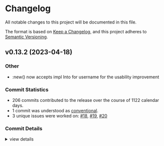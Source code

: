 # Changelog

All notable changes to this project will be documented in this file.

The format is based on [Keep a Changelog](https://keepachangelog.com/en/1.0.0/),
and this project adheres to [Semantic Versioning](https://semver.org/spec/v2.0.0.html).

## v0.13.2 (2023-04-18)

<csr-id-fa295bbb8ded18e2fc03482cf1c6b30ce208de2d/>

### Other

 - <csr-id-fa295bbb8ded18e2fc03482cf1c6b30ce208de2d/> :new() now accepts impl Into<String> for username for the usability improvement

### Commit Statistics

<csr-read-only-do-not-edit/>

 - 206 commits contributed to the release over the course of 1122 calendar days.
 - 1 commit was understood as [conventional](https://www.conventionalcommits.org).
 - 3 unique issues were worked on: [#18](https://github.com/ssoudan/huelib2-rs/issues/18), [#19](https://github.com/ssoudan/huelib2-rs/issues/19), [#20](https://github.com/ssoudan/huelib2-rs/issues/20)

### Commit Details

<csr-read-only-do-not-edit/>

<details><summary>view details</summary>

 * **[#18](https://github.com/ssoudan/huelib2-rs/issues/18)**
    - Try to support the Hue v1 bridge ([`e0de6c8`](https://github.com/ssoudan/huelib2-rs/commit/e0de6c819f657c12fa617249bc07a12a147bd332))
 * **[#19](https://github.com/ssoudan/huelib2-rs/issues/19)**
    - Update serde-xml-rs requirement from 0.4.1 to 0.5.0 ([`ebd5236`](https://github.com/ssoudan/huelib2-rs/commit/ebd523664a2f4e2a4e3115d2d3278599486a71c7))
 * **[#20](https://github.com/ssoudan/huelib2-rs/issues/20)**
    - Fix for TV is in the group list ([`9d7ad0d`](https://github.com/ssoudan/huelib2-rs/commit/9d7ad0d4e1c669c36d0eef61733c12db0c3ff830))
 * **Uncategorized**
    - Release huelib2 v0.13.2 ([`656b57e`](https://github.com/ssoudan/huelib2-rs/commit/656b57ee089e9eab6521c81f745aa0777d335f84))
    - Release huelib2 v0.13.2 ([`a5eabda`](https://github.com/ssoudan/huelib2-rs/commit/a5eabda8aa232c9ae5c54b1136b88265ac5d9cde))
    - Release huelib2 v0.13.2 ([`71f56eb`](https://github.com/ssoudan/huelib2-rs/commit/71f56ebdd80a039aea9dc56c69179fd958fecfda))
    - [renaming] ([`c92e789`](https://github.com/ssoudan/huelib2-rs/commit/c92e78998077d3f67849dac8be636e72b301b359))
    - [+] removed chrono default feature ([`590aa01`](https://github.com/ssoudan/huelib2-rs/commit/590aa012e101ad2619dd9b61ba6fe5046925dfc1))
    - Merge pull request #2 from ssoudan/dependabot/cargo/serde-xml-rs-0.6.0 ([`a2081e4`](https://github.com/ssoudan/huelib2-rs/commit/a2081e401164ab2c32964bd0232fd846c7654ae3))
    - Update serde-xml-rs requirement from 0.5.1 to 0.6.0 ([`9976390`](https://github.com/ssoudan/huelib2-rs/commit/9976390f03c0ca2369493468ccef30e7e28fc7ae))
    - [fix] tests ([`735e258`](https://github.com/ssoudan/huelib2-rs/commit/735e2581a040050dea8adb61e661aed848f8eba9))
    - Update ci.yml ([`12f2675`](https://github.com/ssoudan/huelib2-rs/commit/12f267520559e6800b1b93049f1e0ee8101c4d9a))
    - Merge pull request #3 from ssoudan/dependabot/cargo/uuid-1.3.1 ([`85a21b7`](https://github.com/ssoudan/huelib2-rs/commit/85a21b71fbdde1d1f4c6951f318cfbabade91f8d))
    - Update uuid requirement from 0.8.2 to 1.3.1 ([`52797b3`](https://github.com/ssoudan/huelib2-rs/commit/52797b3000521e7dc271eab99c24d6841f1b29cb))
    - Merge pull request #1 from ssoudan/new-class-free ([`57d7a64`](https://github.com/ssoudan/huelib2-rs/commit/57d7a64c0e22e883e07d3ab7ed0bab9e3fff96b1))
    - Add Error to SoftwareUpdateState ([`20c81d7`](https://github.com/ssoudan/huelib2-rs/commit/20c81d792a644206c91aa17b30cc0c2835505640))
    - Add Installing to SoftwareUpdateState ([`e387799`](https://github.com/ssoudan/huelib2-rs/commit/e3877997561691205f445588d67edb1f4a2b6175))
    - Use String instead of an enum for Class. ([`133c11e`](https://github.com/ssoudan/huelib2-rs/commit/133c11edfe5f069e0f6f876b9f05016f28b42ef9))
    - Set version to 0.13.2 ([`6d92ed6`](https://github.com/ssoudan/huelib2-rs/commit/6d92ed6b3de7051b0b5f86dbbd7404ec9535db46))
    - Update dependencies ([`861677b`](https://github.com/ssoudan/huelib2-rs/commit/861677b7cfa7e9fe426216ef113e1423e85c0c6c))
    - Set version to 0.13.1 ([`f79955d`](https://github.com/ssoudan/huelib2-rs/commit/f79955dc17d7c6771a13df483efa85ab513b60f2))
    - Update dependencies ([`815c413`](https://github.com/ssoudan/huelib2-rs/commit/815c4131ed2761c80368d9a74552c015d462dcd4))
    - Fix clippy lint ([`5594322`](https://github.com/ssoudan/huelib2-rs/commit/55943228dda24a8db0c2a14cb1562ede251970a3))
    - Update CI workflow ([`6b64dd6`](https://github.com/ssoudan/huelib2-rs/commit/6b64dd670649ac11b605cc4cfc4e2499b2c5ecd4))
    - Update README.md ([`8b1e2cc`](https://github.com/ssoudan/huelib2-rs/commit/8b1e2cc9a46af127142faf34c239a4c895a7f1a8))
    - Fix clippy lints ([`e450dff`](https://github.com/ssoudan/huelib2-rs/commit/e450dff11534238243feca732635bf8b27dd6656))
    - Update dependencies ([`2d5c5c9`](https://github.com/ssoudan/huelib2-rs/commit/2d5c5c9f15413994148c81940a1158e9b8b13b7d))
    - Remove homepage field in Cargo.toml ([`c9b57af`](https://github.com/ssoudan/huelib2-rs/commit/c9b57af9504078fe5071dd583b1b49d03f22bcc0))
    - Set version to 0.13.0 ([`73e28ec`](https://github.com/ssoudan/huelib2-rs/commit/73e28ec2062888a83cc0d88861ef91b50a1b9b51))
    - Update dependencies ([`042112d`](https://github.com/ssoudan/huelib2-rs/commit/042112d509d8a656ef6937e32896c21b3eb64aec))
    - Implement `Hash` for some structs and enums ([`1d6e9d0`](https://github.com/ssoudan/huelib2-rs/commit/1d6e9d02d65701807c6c0a3d890905cad39d13a2))
    - Implement `Eq` for `response::Response` and `response::Modified` ([`e6183a3`](https://github.com/ssoudan/huelib2-rs/commit/e6183a3bf6dd9b43b04fa50725573100690aa4ed))
    - Implement `Eq` for `resource::sensor::Scanner` ([`ba68cf6`](https://github.com/ssoudan/huelib2-rs/commit/ba68cf6e17a74db846b0bc363022dde02c66c7c9))
    - Implement `Eq` for some structs in `resource::schedule` ([`08521e9`](https://github.com/ssoudan/huelib2-rs/commit/08521e92758aa0bd5674c8753604285930d521f1))
    - Implement `Eq` for `resource::Scan` ([`7e627d4`](https://github.com/ssoudan/huelib2-rs/commit/7e627d49a92eabbd21ac1793c27ede80e72fcc6a))
    - Implement `Eq` for `resource::light::Scanner` ([`f411899`](https://github.com/ssoudan/huelib2-rs/commit/f411899f38270d175405c658e9c3456cd4f46837))
    - Remove unnecessary trailing semicolon in resource/mod.rs ([`e95ff06`](https://github.com/ssoudan/huelib2-rs/commit/e95ff06d7cc6e2b5c46646767a68bf53b9084064))
    - Rename variant `TV` of `resource::Group::Class` to `Tv` ([`4f6ac10`](https://github.com/ssoudan/huelib2-rs/commit/4f6ac105f75db753bf1868c3225788d30d3f2d75))
    - Rename variant `DHCPCannotBeDisabled` of `response::ErrorKind to `DhcpCannotBeDisabled` ([`85623d6`](https://github.com/ssoudan/huelib2-rs/commit/85623d62db1fddeb40b41b71b0c5f47893d632d5))
    - Update links to GitHub repository ([`9d3dab1`](https://github.com/ssoudan/huelib2-rs/commit/9d3dab1e5bc846db67fab4cf055ddae6bfd8473e))
    - Remove pin for specific version of `syn` ([`ea40642`](https://github.com/ssoudan/huelib2-rs/commit/ea40642d8e9ccb7f3722f7b016f04f101eabe069))
    - Set version to 0.12.4 ([`15333e1`](https://github.com/ssoudan/huelib2-rs/commit/15333e1e32248f8b193ffa52ba8a94314087297d))
    - Mark each item from the `upnp-description` feature individually in documentation ([`5a5c39e`](https://github.com/ssoudan/huelib2-rs/commit/5a5c39e7faedd2cc64e7b80bb9e087818dc616b2))
    - Set version to 0.12.3 ([`7e8c43e`](https://github.com/ssoudan/huelib2-rs/commit/7e8c43e85e32acd2edbd4820fab6692f0e7913b5))
    - Fix build on docs.rs ([`2864535`](https://github.com/ssoudan/huelib2-rs/commit/2864535ccc3c2349e512c58b78390d17a3df0b01))
    - Set version to 0.12.2 ([`027dabf`](https://github.com/ssoudan/huelib2-rs/commit/027dabfe1d92dc8c8494197c94ca7422e9ace26f))
    - Mark items behind the `upnp-description` feature in documentation ([`8b446ac`](https://github.com/ssoudan/huelib2-rs/commit/8b446ac0f3f14e150a166abcadfc488d6e537403))
    - Set version to 0.12.1 ([`ee342d6`](https://github.com/ssoudan/huelib2-rs/commit/ee342d67cdd6a1855d002a7ce6db30d270c424d6))
    - Build documentation for all features on docs.rs ([`4aee766`](https://github.com/ssoudan/huelib2-rs/commit/4aee76621b660d851e2acb7f1b9a54db3077257f))
    - Set version to 0.12.0 ([`de0e853`](https://github.com/ssoudan/huelib2-rs/commit/de0e85394ad58d0f95daad707c8b28a551cd150d))
    - Add documentaiton for the `upnp-description` feature ([`beaea6f`](https://github.com/ssoudan/huelib2-rs/commit/beaea6f462c535e7fe457bcc90c752f8f4aef970))
    - Update `authors` value in Cargo.toml ([`be45f29`](https://github.com/ssoudan/huelib2-rs/commit/be45f29c43cb6592c9f2e26313c87a424e01f730))
    - Update error messages ([`36cc60f`](https://github.com/ssoudan/huelib2-rs/commit/36cc60f11ab96e738830bb69a0ad9c1d8dd07090))
    - Update `ureq` crate to version 2.0 ([`cc85098`](https://github.com/ssoudan/huelib2-rs/commit/cc85098490232288df384a77d3cb12c83b612536))
    - Rename `discover` function in `bridge` to `discover_nupnp` ([`9763cc7`](https://github.com/ssoudan/huelib2-rs/commit/9763cc7822f9e0a1ae28ffa0d6b57d8c81579f78))
    - Test all features in CI workflow ([`aa50584`](https://github.com/ssoudan/huelib2-rs/commit/aa50584bf33cfee12801640d66a6343952984d0c))
    - Add support for accessing the UPnP description of a bridge ([`d9cbb41`](https://github.com/ssoudan/huelib2-rs/commit/d9cbb41d2b38e12f9cab4af5ad1fe6adcdae1d23))
    - Split bridge.rs into multiple files ([`22b8949`](https://github.com/ssoudan/huelib2-rs/commit/22b89496896cdf5b50cb31f6dfd27d32429831a7))
    - Merge pull request #14 from twistedfall/master ([`de2f427`](https://github.com/ssoudan/huelib2-rs/commit/de2f4277a7d156b2fc1887078d49be95907d116a))
    - Use specific version of syn ([`d0dc399`](https://github.com/ssoudan/huelib2-rs/commit/d0dc3995db6dd9b274bd8fb93000d8c3b629a9fa))
    - Make temperature i32 instead of u32, because you know, it can get cold ([`36a531d`](https://github.com/ssoudan/huelib2-rs/commit/36a531de5406a53d573ea156f0c20ade366c4b7e))
    - Set version to 0.11.0 ([`ff34bc4`](https://github.com/ssoudan/huelib2-rs/commit/ff34bc491720e06ac77c4bbedb07fabe4a057db8))
    - Merge pull request #11 from twistedfall/master ([`5cc4a9b`](https://github.com/ssoudan/huelib2-rs/commit/5cc4a9b7841341d185a0a53fb367c7aba1de2f69))
    - :new() now accepts impl Into<String> for username for the usability improvement ([`fa295bb`](https://github.com/ssoudan/huelib2-rs/commit/fa295bbb8ded18e2fc03482cf1c6b30ce208de2d))
    - Add temperature, light_level, dark and daylight fields to sensors ([`ed22a87`](https://github.com/ssoudan/huelib2-rs/commit/ed22a871a34b6826833c92eaa20d65b44d48c25e))
    - Add button_event field to sensor's State ([`8004a94`](https://github.com/ssoudan/huelib2-rs/commit/8004a946e72d3defdbaa5cdbf93f85891bf38d2d))
    - Add diversityid sensor field as reported by https://www.senic.com/friends-of-hue-smart-switch ([`5d99aec`](https://github.com/ssoudan/huelib2-rs/commit/5d99aecbdc271c919e48ee867676650e23cece7e))
    - Add product_name to sensor as reported by different Philips products ([`c70dd13`](https://github.com/ssoudan/huelib2-rs/commit/c70dd13d4efb2441847d4e12ea84712ff6da1412))
    - Make software_version optional and fix typo in the field name ([`6fe73f1`](https://github.com/ssoudan/huelib2-rs/commit/6fe73f18733ef66fbe040bc1fb1322bba5b77433))
    - Set version to 0.10.0 ([`59b6ec8`](https://github.com/ssoudan/huelib2-rs/commit/59b6ec88ad52eef8dd2fae6c7176c7db46495918))
    - Change type for IDs in `Bridge` methods to `Into<String>` ([`bbfda6d`](https://github.com/ssoudan/huelib2-rs/commit/bbfda6d5c136ac9c7d7cb16fc00cf4c178f8585f))
    - Bump `ureq` version to 1.5 ([`3bb16bc`](https://github.com/ssoudan/huelib2-rs/commit/3bb16bcbdbd4d711dc5335dde8cab9301b655339))
    - Remove leading 0 from numbers to fix clippy lint ([`525d98b`](https://github.com/ssoudan/huelib2-rs/commit/525d98b5700c5a3da5f103aa0cb67e05290cd98b))
    - Split `register_user` function and remove `User` struct ([`60e7ada`](https://github.com/ssoudan/huelib2-rs/commit/60e7adacaecdcfba6698d694435a49f416d8c3bb))
    - Add tests for `rule::Action` and `schedule::Command` ([`cc1938d`](https://github.com/ssoudan/huelib2-rs/commit/cc1938d75896619540832e6f40e0ca352b21baa0))
    - Add tests for `light::Scanner` and `sensor::Scanner` ([`931b84c`](https://github.com/ssoudan/huelib2-rs/commit/931b84c0c8b37b26c642d50dc0b75e1f8df272f4))
    - Remove `Copy` implementation on some structs ([`d3422b8`](https://github.com/ssoudan/huelib2-rs/commit/d3422b8873c3e0d86603a9dbd27541b78f15170a))
    - Update traits and API ([`4c3de67`](https://github.com/ssoudan/huelib2-rs/commit/4c3de67ad349ba9fbdc637384ebb648d9c237cb3))
    - Change type of `config::Modifier::current_time` to `NaiveDateTime` ([`790a81c`](https://github.com/ssoudan/huelib2-rs/commit/790a81cf29c894a9e6c9b1f68303b23b2ff0685a))
    - Update resource/config.rs ([`b89215c`](https://github.com/ssoudan/huelib2-rs/commit/b89215c5c0bc4f1fd0042827ea096aa1a2ae1181))
    - Change type of `config::Modifier::proxy_address` to `IpAddr` ([`e8b4c4d`](https://github.com/ssoudan/huelib2-rs/commit/e8b4c4dc6d521e6c7942ee88b330c8b71d894d60))
    - Change type of `netmask` in `config` to `IpAddr` ([`9130ac4`](https://github.com/ssoudan/huelib2-rs/commit/9130ac41be23f073201c49d2ecbe53ede5f994be))
    - Change the type of the `username` parameter in `Bridge::new` ([`2b9859a`](https://github.com/ssoudan/huelib2-rs/commit/2b9859a30fc48a26cc8cf0417a7124b82e3e4d4d))
    - Update doc example for `Bridge::new()` ([`d0f7917`](https://github.com/ssoudan/huelib2-rs/commit/d0f7917a12da8ef3a8dd7d17d082588d9992f3ce))
    - Make fields in `Bridge` private and add get methods ([`9334132`](https://github.com/ssoudan/huelib2-rs/commit/9334132f4572716cddc7901be8171f9e448cd8d0))
    - Update documentation for the `bridge` module ([`7381a43`](https://github.com/ssoudan/huelib2-rs/commit/7381a439e45a2e01d75463ab88243edbd6ef24ea))
    - Add tests for the `resource` modules ([`e46e508`](https://github.com/ssoudan/huelib2-rs/commit/e46e5086f93534273cc5ca71cfdbf888bf4d9d5c))
    - Add tests for the `response` module ([`89b4f36`](https://github.com/ssoudan/huelib2-rs/commit/89b4f36912ea30ce01c1efdd303cc9276793c843))
    - Add tests for the `util` module ([`ee4425b`](https://github.com/ssoudan/huelib2-rs/commit/ee4425b254b1058f2018a2b5a5582c49b584eef5))
    - Update documentation for `Color` ([`c37cb29`](https://github.com/ssoudan/huelib2-rs/commit/c37cb291ad376fc80c16774024b4caa06c038f4e))
    - Add tests for the `color` module ([`cf8b267`](https://github.com/ssoudan/huelib2-rs/commit/cf8b267ce08fc8e6d834dff97d3f31bf324c3bb8))
    - Mark `light::SoftwareUpdateState` as `non_exhaustive` ([`e8e3822`](https://github.com/ssoudan/huelib2-rs/commit/e8e3822c416776c57bc840d0bcd5d82fe281b167))
    - Update deserialize functions in util.rs ([`2f953f2`](https://github.com/ssoudan/huelib2-rs/commit/2f953f296a1b853dcc99047e741a6d2b99b71bcc))
    - Update documentation for marker traits ([`6b5707e`](https://github.com/ssoudan/huelib2-rs/commit/6b5707e8e06a097b3e61aa25756ebe4a8fa6e154))
    - Update deserialization of `resource::Scan` ([`3949a6d`](https://github.com/ssoudan/huelib2-rs/commit/3949a6d532aeca6ed04191e97193d3e877b4ab22))
    - Update CI workflow ([`90a59b6`](https://github.com/ssoudan/huelib2-rs/commit/90a59b69f5263fb0305726cc5985c1a5afc4f325))
    - Update `warn`, `deny` and `forbid` attributes ([`55c6745`](https://github.com/ssoudan/huelib2-rs/commit/55c674559141b226c83efb75acf185a8f37f3793))
    - Link to documentation in README.md ([`d523d5d`](https://github.com/ssoudan/huelib2-rs/commit/d523d5d0c95ec7d56ea92730d7d9fcb367a610e2))
    - Update docs badge in README.md ([`0164209`](https://github.com/ssoudan/huelib2-rs/commit/01642099ec516de2e6bb51a8395fc98bc85e2365))
    - Update modifiers and creators ([`b894f76`](https://github.com/ssoudan/huelib2-rs/commit/b894f76b2d1f8919ba30e985b80db1e0ea8129aa))
    - Set version to 0.9.0 ([`5132cf9`](https://github.com/ssoudan/huelib2-rs/commit/5132cf9914c07f088144a79ed76947f4cfa3ff04))
    - Merge pull request #10 from demerzel3/add-transferring-software-update-state ([`942839f`](https://github.com/ssoudan/huelib2-rs/commit/942839f1150393f04f071572eb2f660522baa89b))
    - Add missing Transferring sw update state ([`c482114`](https://github.com/ssoudan/huelib2-rs/commit/c482114677c1488c3e1f770cdde38ad161185bb2))
    - Set version to 0.8.0 ([`ccf1473`](https://github.com/ssoudan/huelib2-rs/commit/ccf14737f68f7af80f379e9ab595a2bbaa0da73b))
    - Merge pull request #9 from deckarep/patch-1 ([`9a4f04c`](https://github.com/ssoudan/huelib2-rs/commit/9a4f04cef7d07bdedf9b360f885a6217276c9054))
    - Adds new light ReadyToInstall variant - this is preventing deserializaiton. ([`d46e986`](https://github.com/ssoudan/huelib2-rs/commit/d46e986750fc4d7af3649d9898097d210a1fdf48))
    - Update lints in lib.rs ([`ffcfe52`](https://github.com/ssoudan/huelib2-rs/commit/ffcfe527d0c01cf54052e053bb492988b92249a2))
    - Fix link of downloads badge in readme ([`9c3a2b0`](https://github.com/ssoudan/huelib2-rs/commit/9c3a2b027f03154b323151e49975fc8a9e2af88f))
    - Update badges in readme ([`dadddca`](https://github.com/ssoudan/huelib2-rs/commit/dadddca490feba8ffe82e0d6bb172101a35d7622))
    - Add dependabot.yml ([`fcd833d`](https://github.com/ssoudan/huelib2-rs/commit/fcd833d95947377bc3eba81de6b12ca0fe378307))
    - Update shields in readme ([`abc26cf`](https://github.com/ssoudan/huelib2-rs/commit/abc26cf2057e327d3d6b83e05575cfe22bcea076))
    - Set version in Cargo.toml to 0.7.0 ([`6c4a702`](https://github.com/ssoudan/huelib2-rs/commit/6c4a70277133814214356161bba0fd0bba5367ca))
    - Update `use`s in error.rs ([`f89e65e`](https://github.com/ssoudan/huelib2-rs/commit/f89e65e9e317a3bcfbc0a7e6ee055bb05275f0a3))
    - Remove unused enum variant `ParseInt` of `Error` ([`3f19321`](https://github.com/ssoudan/huelib2-rs/commit/3f1932137cb29a481e3f7f51d97fb80a17f29873))
    - Make `error` module private and reexport `Error`, `Result` ([`f1ee734`](https://github.com/ssoudan/huelib2-rs/commit/f1ee7345889d8230ddb699d22d42b7f22d0529fb))
    - Update response.rs ([`16be226`](https://github.com/ssoudan/huelib2-rs/commit/16be226863605ef24036d4d83efee647aae1ee86))
    - Update color.rs ([`a4c0207`](https://github.com/ssoudan/huelib2-rs/commit/a4c0207fabb646fd34b9bcc54fdc7a64db9c9ee8))
    - Update doc examples ([`dd160ff`](https://github.com/ssoudan/huelib2-rs/commit/dd160ffab2ca0d4bda66d2469848fae5a90c12a5))
    - Bump ureq version to 1.1 ([`9684923`](https://github.com/ssoudan/huelib2-rs/commit/9684923a62a0a68af3fd813152045df114f74ddc))
    - Set version in Cargo.toml to 0.6.1 ([`5007441`](https://github.com/ssoudan/huelib2-rs/commit/5007441cd5570def9dedad11afe92428bb57fd6a))
    - Update URL for discovering bridges via nupnp ([`7b1e5cd`](https://github.com/ssoudan/huelib2-rs/commit/7b1e5cd3e78e25fdd8aaa1aa51e6b0c04521ec17))
    - Fix serialization of `class_id` fields in resourcelink.rs ([`591341f`](https://github.com/ssoudan/huelib2-rs/commit/591341f0891d7b20541d358e93d971b960c2ac81))
    - Make `value` field in `capabilities::Timezones` public ([`2535966`](https://github.com/ssoudan/huelib2-rs/commit/2535966c3bc9f08275d4151e229175f26d887be9))
    - Update lib.rs ([`8de7a88`](https://github.com/ssoudan/huelib2-rs/commit/8de7a88bfc962c423474e271623529fca4bbb51f))
    - Set version in Cargo.toml to 0.6.0 ([`c07d3d8`](https://github.com/ssoudan/huelib2-rs/commit/c07d3d85070fe6cf95c9a575833c50c84a4d1f09))
    - Update `from_rgb` function in `color::Color` ([`bbf978a`](https://github.com/ssoudan/huelib2-rs/commit/bbf978a875e7a29b36e6befad055027f9f8829ec))
    - Use `impl` in parameters instead of trait bound syntax ([`4040c56`](https://github.com/ssoudan/huelib2-rs/commit/4040c569f74a5c909f79062c1d6cfaa5763edaed))
    - Link to github issues in TODOs ([`8636961`](https://github.com/ssoudan/huelib2-rs/commit/86369615801e77cd13437f388addd066c35c1c7b))
    - Remove `color_space_coordinates` functions and `CoordinateModifierType` ([`7b96f30`](https://github.com/ssoudan/huelib2-rs/commit/7b96f30f2f082631a9ee3df68bd7f1641c5f6ec5))
    - Use `std::f32` in color.rs ([`83df702`](https://github.com/ssoudan/huelib2-rs/commit/83df702eeb50b106faaec4f74c106711ff2f749f))
    - Format code ([`54dd73a`](https://github.com/ssoudan/huelib2-rs/commit/54dd73a12184c4d8259739a9141cb76f1ec69940))
    - Add `resource` module ([`3be370e`](https://github.com/ssoudan/huelib2-rs/commit/3be370e7109b6ff0f7f94bde69324de8a65024cd))
    - Add `color` module and functions for generating colors ([`90220ec`](https://github.com/ssoudan/huelib2-rs/commit/90220eca48056e11b575e7c37f1d1718b7bc054e))
    - Remove functions and `Modifier` implementation of `AppData` ([`15b8066`](https://github.com/ssoudan/huelib2-rs/commit/15b8066477863a0141b84131cece9b5444907ba5))
    - Update functions for app data in `scene::Creator` ([`6107ad1`](https://github.com/ssoudan/huelib2-rs/commit/6107ad140d887bf94352e736094d4e3698aec50a))
    - Use `mut self` for functions in Modifiers and Creators ([`6952773`](https://github.com/ssoudan/huelib2-rs/commit/6952773df329804b4be15f2f8eed475f17da2934))
    - Update documentation ([`2f31a11`](https://github.com/ssoudan/huelib2-rs/commit/2f31a11b005dffaeb3dc20fac307e5c5ebb45f17))
    - Update github workflow ([`5ff4e9e`](https://github.com/ssoudan/huelib2-rs/commit/5ff4e9e77990322c49c889e487dc5635645f3c8f))
    - Update readme ([`98cbea7`](https://github.com/ssoudan/huelib2-rs/commit/98cbea7479137dd92f9a0f387382a4baf1c36744))
    - Update doc examples in lib.rs ([`9c3b171`](https://github.com/ssoudan/huelib2-rs/commit/9c3b171ae889966f8e50eeb394133c295a843a4b))
    - Update examples ([`3b60351`](https://github.com/ssoudan/huelib2-rs/commit/3b60351d34c5fe47f3cd3cbfed292fa4358c3c13))
    - Remove custom new function in schedule::Modifier ([`370a5a1`](https://github.com/ssoudan/huelib2-rs/commit/370a5a17880b01236737361b867eabc8ca4a7dac))
    - Format code ([`9108fe0`](https://github.com/ssoudan/huelib2-rs/commit/9108fe08c193aae62aadfbe5d2e5e6c1d71f5e7b))
    - Add Resource trait ([`381b7da`](https://github.com/ssoudan/huelib2-rs/commit/381b7da89d3864fc7484bea08dae039ff043d233))
    - Update doc examples in lib.rs ([`332676d`](https://github.com/ssoudan/huelib2-rs/commit/332676d5cd563084da753565c1ffa0be6dc7c2c1))
    - Set version in Cargo.toml to 0.5.0 ([`a47e6e5`](https://github.com/ssoudan/huelib2-rs/commit/a47e6e5a821319c4071709bfd7f94dc2b085a784))
    - Optimize code in resourcelink.rs and scene.rs ([`cd24e93`](https://github.com/ssoudan/huelib2-rs/commit/cd24e93ac6f85203848b1fe1f27d4279e5904d56))
    - Merge light::Scan and sensor::Scan to crate::Scan ([`29e806e`](https://github.com/ssoudan/huelib2-rs/commit/29e806e7b6ea8de0cd9a3615601f0867cc7f9b19))
    - Add sensors and recycle attributes to group ([`7daa75e`](https://github.com/ssoudan/huelib2-rs/commit/7daa75e132698aae9e9f376834a47a20de78a1f4))
    - Move deserialization functions to util.rs ([`bdb1102`](https://github.com/ssoudan/huelib2-rs/commit/bdb110290fbfca283590fe5dd2fe366cf68b2070))
    - Remove todo section from readme ([`602dec5`](https://github.com/ssoudan/huelib2-rs/commit/602dec5b90f96072b904cff0b02e42295270e024))
    - Add bindings for the Rules API ([`55746a4`](https://github.com/ssoudan/huelib2-rs/commit/55746a492bd8c627981747b39243834a5a0625c0))
    - Fix serialization of scene::Creator ([`7bdaa84`](https://github.com/ssoudan/huelib2-rs/commit/7bdaa84a967821b247c7a6c6335d183ab3602795))
    - Replace schedule::Command with crate::Action ([`1a5e78f`](https://github.com/ssoudan/huelib2-rs/commit/1a5e78fa8a19076befc30cd67694fb5f63eaf694))
    - Update Modifier trait ([`3565b02`](https://github.com/ssoudan/huelib2-rs/commit/3565b02904ddc40b9d7b24037cbe8f70ea51f4d2))
    - Add bindings for the Sensors API ([`c921b20`](https://github.com/ssoudan/huelib2-rs/commit/c921b205069c0da8af35a63d4b5be35ad5e31e95))
    - Update documentation in config.rs ([`be52833`](https://github.com/ssoudan/huelib2-rs/commit/be5283314ba5315758b3f7610ff48bdf58fd0296))
    - Make fields in group::Creator private ([`0462551`](https://github.com/ssoudan/huelib2-rs/commit/0462551cb900e59649ec7cfdc9ee6165630063f1))
    - Update documentation and reformat code in light.rs ([`3b8e6f9`](https://github.com/ssoudan/huelib2-rs/commit/3b8e6f9085c89a95fa7d7ab85bd2eb2d958897bb))
    - Remove group::TypeCreator ([`23ccf47`](https://github.com/ssoudan/huelib2-rs/commit/23ccf47c5f006624614bddbb5d3842c039746e04))
    - Split group::Kind into group::CreatableKind and group::ImmutableKind ([`ee3cae2`](https://github.com/ssoudan/huelib2-rs/commit/ee3cae255e908207aeba2a60e9fd84f7070e53b5))
    - Update documentation in group.rs ([`a3ca02a`](https://github.com/ssoudan/huelib2-rs/commit/a3ca02a2888b8c80d01a80cac15c7421faece1d3))
    - Add documentation for error::ParseDate ([`e14de3e`](https://github.com/ssoudan/huelib2-rs/commit/e14de3eb23c689fe1b2f4efcfdbe942db8baf1b7))
    - Add bindings for the Resourcelinks API ([`7dc89c6`](https://github.com/ssoudan/huelib2-rs/commit/7dc89c67f8a96fb83a63384beef3ebf2942964ca))
    - Replace error::GetGroupId and error::GetSceneId with error::GetCreatedId ([`0a8497a`](https://github.com/ssoudan/huelib2-rs/commit/0a8497adcf3d1e521056d8a96838afb62cef6a5e))
    - Update light_state functions of scene::Creator and scene::Modifier ([`001d84a`](https://github.com/ssoudan/huelib2-rs/commit/001d84a5fd673d90894277f5d1f697a089ceeb03))
    - Update group::Creator and scene::Creator ([`71d0ffd`](https://github.com/ssoudan/huelib2-rs/commit/71d0ffd5a4cda11afc224404140e1df157d1cd2a))
    - Set version in Cargo.toml to 0.4.0 ([`c24bc42`](https://github.com/ssoudan/huelib2-rs/commit/c24bc422f664bfd6a4fb45b8965493c551fed1a6))
    - Add type aliases in bridge.rs ([`729e74d`](https://github.com/ssoudan/huelib2-rs/commit/729e74d594c7d9fa6c945e8f06038db8bc0ac8c5))
    - Remove unnecessary deserialize function of `kind` field in `response::Error` ([`e736585`](https://github.com/ssoudan/huelib2-rs/commit/e736585de1ac711b027d60ab8a7faa00deb1978e))
    - Update search_new_lights function in bridge.rs ([`765c078`](https://github.com/ssoudan/huelib2-rs/commit/765c0787964d1315a7cf828d66045ce0ebc32127))
    - Update todo section readme ([`73eaced`](https://github.com/ssoudan/huelib2-rs/commit/73eaced6355c3898e52622866c9cda0d90fa49b8))
    - Add bindings for the Schedules API ([`f6466cd`](https://github.com/ssoudan/huelib2-rs/commit/f6466cdd0ba46d39d77425412330b8eae7b87f7a))
    - Reorganise bridge.rs ([`62b6a88`](https://github.com/ssoudan/huelib2-rs/commit/62b6a88abee9faad56613a82f52f5bf993e198b3))
    - Optimize is_empty function of crate::Modifier ([`7d25746`](https://github.com/ssoudan/huelib2-rs/commit/7d25746af7ac55f025a9bb02c7cf4959d586874a))
    - Optimize code in bridge.rs ([`f1ba93f`](https://github.com/ssoudan/huelib2-rs/commit/f1ba93fd21c46848acda0dbd555661d0c55db052))
    - Remove implementation of std::fmt::Display for response::ErrorKind ([`cb2b29f`](https://github.com/ssoudan/huelib2-rs/commit/cb2b29f2042ac2d5514c482b46bd86a9cc0c78cd))
    - Use thiserror crate for error::Error and response::Error ([`706074c`](https://github.com/ssoudan/huelib2-rs/commit/706074c5edc107df21d9b7703ca42227c4519c5f))
    - Create seperate generics for the lights parameter in the new functions of group::Creator and scene::Creator ([`d8abd4b`](https://github.com/ssoudan/huelib2-rs/commit/d8abd4bdcf5e96ede059bae0c9aeac93604d62f9))
    - Add light_state functions to scene::Creator and scene::Modifier ([`5213f23`](https://github.com/ssoudan/huelib2-rs/commit/5213f232d08122b55fed9021d450fb7092f60cb7))
    - Remove light_states functions from scene::Creator and scene::Modifier ([`01e88b7`](https://github.com/ssoudan/huelib2-rs/commit/01e88b7c6cdd01d0d6adb2c783eab3ef4c15f888))
    - Change parameter type from &[&str] to Vec<S> where S implements Into<String> ([`63f4f5f`](https://github.com/ssoudan/huelib2-rs/commit/63f4f5fb0f7aa839110d3a203c5b68338d878bf0))
    - Remove unnecessary deserialization statement for renaming config::ServiceStatus ([`79ce04c`](https://github.com/ssoudan/huelib2-rs/commit/79ce04c2ebfc364f4e054a8d3d26126a7fe5e252))
    - Change parameter type from &str to AsRef<str> or Into<String> ([`1d0e0bf`](https://github.com/ssoudan/huelib2-rs/commit/1d0e0bf0d2b928a9b513909e0e6166137b2cdbed))
    - Set version in Cargo.toml to 0.3.0 ([`a60243b`](https://github.com/ssoudan/huelib2-rs/commit/a60243b64d6a31b3bd2ddf4aff82f95591b0473f))
    - Change type of the parameter in the lights function of scene::Modifier ([`51baa91`](https://github.com/ssoudan/huelib2-rs/commit/51baa91049034021db0d6051acf7c25e395271e5))
    - Rename scene::Type to scene::Kind ([`cb68eb6`](https://github.com/ssoudan/huelib2-rs/commit/cb68eb6e55931646a6b80fcffe016f81a1f80f72))
    - Rename group::Type to group::Kind ([`396e08f`](https://github.com/ssoudan/huelib2-rs/commit/396e08fe2daece488d3c49c64132ede4db8a0dc5))
    - Remove unnecessary deserialization ([`61bc018`](https://github.com/ssoudan/huelib2-rs/commit/61bc01891af8c2e58c9be84516730051b0f819a7))
    - Update examples to work with the Modifier trait ([`1e532c6`](https://github.com/ssoudan/huelib2-rs/commit/1e532c6740d8f823bdc2518d3ed8fbbf73b8c21f))
    - Fix serialization of light::StateModifier ([`16e9ac2`](https://github.com/ssoudan/huelib2-rs/commit/16e9ac2f88280d964bd6fa1075902db54c275a04))
    - Fix deserialization of the mode attribute in light::StartupConfig ([`01ef491`](https://github.com/ssoudan/huelib2-rs/commit/01ef49113c45aff3d288cfab09ecfc5e993d80e5))
    - Change type of the lights parameter in the new function of scene::Creator ([`1846b21`](https://github.com/ssoudan/huelib2-rs/commit/1846b217c4803e84b65d9a7cfa84a19513443688))
    - Create traits for modifiers and creators ([`4cf9f5b`](https://github.com/ssoudan/huelib2-rs/commit/4cf9f5b8d7b0fc784f0833840f262b0c4b43c4aa))
    - Add shield for github workflow in readme ([`a96863b`](https://github.com/ssoudan/huelib2-rs/commit/a96863b1af37354c87c63766fec25edc09fa98e6))
    - Create github workflow ([`6dd1d4b`](https://github.com/ssoudan/huelib2-rs/commit/6dd1d4b24cbc80a956afc8d46c3eebddb6280943))
    - Set version in Cargo.toml to 0.2.0 ([`e89e9fa`](https://github.com/ssoudan/huelib2-rs/commit/e89e9fa0bf0c26381e8e5c249c49df9b6e90dfb4))
    - Add config and capabilities attributes for light ([`5f1b8f9`](https://github.com/ssoudan/huelib2-rs/commit/5f1b8f9e64757fad49da55e03bf3e24c45599cf3))
    - Add bindings for the Capabilities API ([`0c54435`](https://github.com/ssoudan/huelib2-rs/commit/0c5443517011bf1a5414fe270937b1f598334dca))
    - Remove no_proxy function and update proxy_address function ([`69047cb`](https://github.com/ssoudan/huelib2-rs/commit/69047cb55b7359c77758877809763688ada472fd))
    - Fix serialization of Alert and Effect ([`3137dfb`](https://github.com/ssoudan/huelib2-rs/commit/3137dfb3fd8de6c69eb558f52a05a161bac253ff))
    - Fix link to crates.io in readme ([`58947dd`](https://github.com/ssoudan/huelib2-rs/commit/58947dd0ce2ddc04ff3d5a53efa412b099ae7208))
    - Update shields in readme ([`91d827b`](https://github.com/ssoudan/huelib2-rs/commit/91d827b4238debad4dbe65a7c60f2d554ee93746))
    - Add shields to readme ([`89dd8f3`](https://github.com/ssoudan/huelib2-rs/commit/89dd8f3e9c2366236dc4fa69c290b2cb0f4cf8ad))
    - Set homepage field in Cargo.toml ([`c09ec92`](https://github.com/ssoudan/huelib2-rs/commit/c09ec92db86ef6ff6cfa9f3f41a695a52accc1d6))
    - Initial commit ([`2163b28`](https://github.com/ssoudan/huelib2-rs/commit/2163b282f42db656c534d735df132085daad5f94))
</details>


